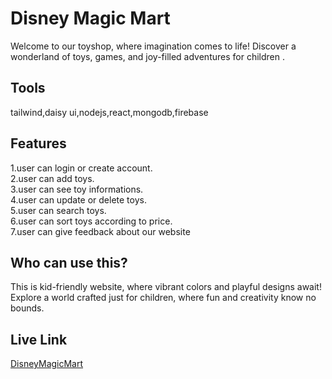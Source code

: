 
# Disney Magic Mart

Welcome to our toyshop, where imagination comes to life! Discover a wonderland of toys, games, and joy-filled adventures for children .


## Tools
tailwind,daisy ui,nodejs,react,mongodb,firebase

## Features
1.user can login or create account.   
2.user can add toys.   
3.user can see toy informations.   
4.user can update or delete toys.   
5.user can search toys.          
6.user can sort toys according to price.   
7.user can give feedback about our website


## Who can use this?
This is kid-friendly website, where vibrant colors and playful designs await! Explore a world crafted just for children, where fun and creativity know no bounds.
## Live Link
[DisneyMagicMart](https://disneymagicmart.web.app)
